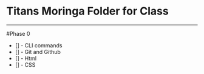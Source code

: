# Titans Moringa Folder for Class

<hr/>

#Phase 0

- [] - CLI commands
- [] - Git and Github
- [] - Html
- [] - CSS
